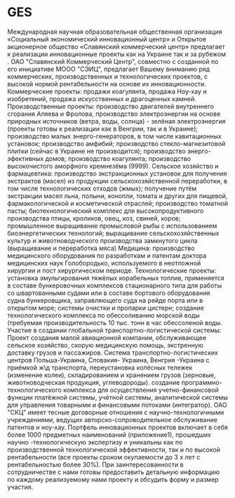 # GES
Международная научная  образовательная общественная  организация «Социальный экономический инновационный центр»  и Открытое акционерное общество «Славянский коммерческий центр» предлагает к реализации инновационные проекты как на Украине так и за рубежом . ОАО "Славянский Коммерческий Центр", совместно с созданной по его инициативе МООО "СЭИЦ", предлагает Вашему вниманию ряд коммерческих, производственных и технологических проектов, с высокой нормой рентабельности на основе их инновационности.  Коммерческие проекты: продажи коагулянта, продажа Ноу-хау и изобретений, продажа искусственных и драгоценных камней.  Производственные проекты: производство двигателей внутреннего сгорания Аляева и Фролова, производство электроэнергии на основе природных источников (ветра, воды, солнца) - зелёная электроэнергия (проекты готовы к реализации как в Венгрии, так и в Украине); производство малых энерго-генераторов, в том  числе кавитационных установок; производство амфибий; производство стекло-магнезитовой плитки (сейчас в Украине не производится); производство энерго-эфективных домов; производство коагулянта; производство высокочистого аморфного кремнезёма (9999). Сельское хозяйство и фармацевтика: производство экстракционных установок для получения экстрактов (масел) из продукции сельскохозяйственной переработки, в том числе технологических отходов (жмых); получение путём экстракции масел льна, полыни, конопли, томата и других для пищевой, фармакологической и косметической отраслей; производство томатной пасты; биотехнологический комплекс для высокопродуктивного производства птицы, кроликов, овец, коз, свиней, коров; промышленное выращивание промысловой рыбы с использованием биоэнергетических технологий; выращивание сельскохозяйственных культур и животноводческого производства замкнутого цикла (выращивание и переработка мяса) Медицина: производство медицинского оборудования по разработкам и патентам доктора медицинских наук Голобородько, используемого  в неотложной хирургии и пост хирургическом периоде. Технологические проекты: установка эмульгирования тяжёлых корабельных топлив, применяется в составе бункеровочных комплексов стационарного типа для работы со швартованными судами или в составе бортового оборудования судна бункеровщика, заправляющего суда на рейде порта или в открытом море; системы очистки и пропарки цистерн; создание технологического комплекса по обессоливанию морской воды (требуемая производительность 10 тыс. тонн в час обессоленой воды.   Участие в создании глобальной транспортно-логистической системы:  Проект создания малой авиационной компании, обслуживающее сельское хозяйство, скорую медицинскую помощь, экстренную доставку грузов и пассажиров. Система транспортно-логистических центров Польша-Украина, Словакия- Украина, Венгрия -Украина с приёмкой ж\д транспорта, переустановка колёсных тележек (изменение колеи), складированием и хранением грузов (зерновые, животноводческая продукция, углеводороды).  создание программно-технологического комплекса для осуществления учетно-финансовой функции платёжной системы, учётной системы, аналитической системы для управления товарными и финансовыми потоками (интегратор).             ОАО "СКЦ" имеет тесные договорные отношения с научно-технологичными учреждениями, ведущих авторско-сопроводительное обслуживание патентов и ноу-хау. Портфель инновационных проектов включает в себя более 1000 предметных наименований (приложение1), прошедших научно -технологическую экспертизу и уникальны как по производственной технологической эффективности, так и по высокой рентабельности (все проекты сроком окупаемости до 3 х лет с рентабельностью более 30%).    При заинтересованности в сотрудничестве с нами готовы предоставить детальную информацию по каждому реализуемому нами проекту и обсудить форму и размер участия.
